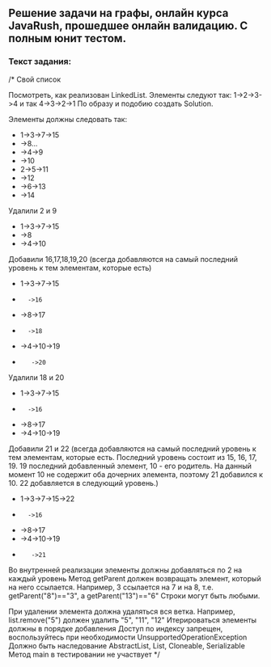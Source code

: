 ## Решение задачи на графы, онлайн курса JavaRush, прошедшее онлайн валидацию. С полным юнит тестом.


### Текст задания:


/* Свой список

Посмотреть, как реализован LinkedList.
Элементы следуют так: 1->2->3->4  и так 4->3->2->1
По образу и подобию создать Solution.

Элементы должны следовать так:

* 1->3->7->15
*    ->8...
* ->4->9
*    ->10
* 2->5->11
*    ->12
* ->6->13
*    ->14

Удалили 2 и 9

* 1->3->7->15
*    ->8
* ->4->10
 
Добавили 16,17,18,19,20 (всегда добавляются на самый последний уровень к тем элементам, которые есть)

* 1->3->7->15
*       ->16
*    ->8->17
*       ->18
* ->4->10->19
*        ->20
        
Удалили 18 и 20

* 1->3->7->15
*       ->16
*    ->8->17
* ->4->10->19
 
Добавили 21 и 22 (всегда добавляются на самый последний уровень к тем элементам, которые есть.
Последний уровень состоит из 15, 16, 17, 19. 19 последний добавленный элемент, 10 - его родитель.
На данный момент 10 не содержит оба дочерних элемента, поэтому 21 добавился к 10. 22 добавляется в следующий уровень.)

* 1->3->7->15->22
*       ->16
*    ->8->17
* ->4->10->19
*        ->21

Во внутренней реализации элементы должны добавляться по 2 на каждый уровень
Метод getParent должен возвращать элемент, который на него ссылается.
Например, 3 ссылается на 7 и на 8, т.е.  getParent("8")=="3", а getParent("13")=="6"
Строки могут быть любыми.

При удалении элемента должна удаляться вся ветка. Например, list.remove("5") должен удалить "5", "11", "12"
Итерироваться элементы должны в порядке добавления
Доступ по индексу запрещен, воспользуйтесь при необходимости UnsupportedOperationException
Должно быть наследование AbstractList<String>, List<String>, Cloneable, Serializable
Метод main в тестировании не участвует
*/
